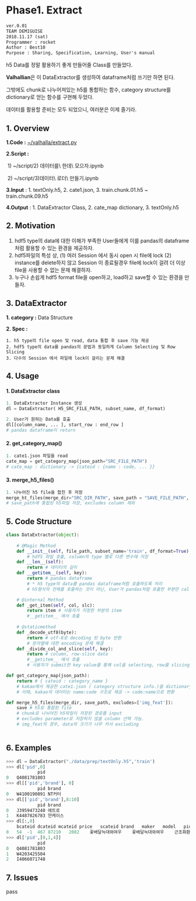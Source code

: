 # Phase1.  Extract

```markdown
ver.0.01
TEAM DEMIGUISE
2018.11.17 (sat)
Programmer : rocket
Author : Best10
Purpose : Sharing, Specification, Learning, User's manual
```

h5 Data를 정말 활용하기 좋게 만들어줄 Class를 만들었다. 

**Valhallian**은 이 DataExtractor를 생성하여 dataframe처럼 쓰기만 하면 된다.

그밖에도 chunk로 나누어져있는 h5를 통합하는 함수, category structure를 dictionary로 얻는 함수를 구현해 두었다.

데이터를 활용할 준비는 모두 되었으니, 여러분은 이제 즐기라.



## 1. Overview

**1.Code :** [~/valhalla/extract.py](#3-dataextractor)

**2.Script :**

​	1) ~/script/2) 데이터를\ 한데\ 모으자.ipynb  

​	2) ~/script/3)데이터\ 로더\ 만들기.ipynb  

**3.Input** : 1. textOnly.h5, 2. cate1.json, 3. train.chunk.01.h5 ~ train.chunk.09.h5

**4.Output** : 1. DataExtractor Class,  2. cate_map dictionary, 3. textOnly.h5



## 2. Motivation



1. hdf5 type의 data에 대한 이해가 부족한 User들에게 이를  pandas의 dataframe 처럼 활용할 수 있는 환경을 제공하자.
2. hdf5파일의 특성 상, (1)  여러 Session 에서 동시 open 시 file에 lock  (2) instance를 delete하지 않고 Session 이 종료될경우 file에 lock이 걸려 더 이상 file을 사용할 수 없는 문제 해결하자.  
3. 누구나 손쉽게 hdf5 format file을 open하고, load하고 save할 수 있는 환경을 만들자.



## 3. DataExtractor

**1. category :** Data Structure

**2. Spec :** 

 	1. h5 type의 file open 및 read, data 통합 후 save 기능 제공
 	2. hdf5 type의 data를 pandas의 문법과 동일하게 Column Selecting 및 Row Slicing
 	3. 다수의 Session 에서 파일에 lock이 걸리는 문제 해결



## 4. Usage

#### 1. DataExtractor class

```python
1. DataExtractor Instance 생성
dl = DataExtractor( H5_SRC_FILE_PATH, subset_name, df_format) 

2. User가 원하는 Data를 호출 
dl[[column_name, ... ], start_row : end_row ] 
# pandas dataframe이 return
```

#### 2. get_category_map()

```python
1. cate1.json 파일을 read
cate_map = get_category_map(json_path="SRC_FILE_PATH") 
# cate_map : dictionary -> {cateid : {name : code, ... }}
```

#### 3. merge_h5_files()

```python
1. 나누어진 h5 file을 합친 후 저장
merge_ht_files(merge_dir="SRC_DIR_PATH", save_path = "SAVE_FILE_PATH", excludes = [column_name, ... ])
# save_path에 통합된 h5파일 저장, excludes column 제외
```



## 5. Code Structure

```python
class DataExtractor(object):
    
    # @Magic Method
	def __init__(self, file_path, subset_name='train', df_format=True):
		# hdf5 파일 호출, column의 type 별로 다른 변수에 저장
	def __len__(self):
        return # 데이터의 길이
    def __getitem__(self, key):
        return # pandas dataframe
		# * h5 type의 data를 pandas dataframe처럼 호출하도록 처리
        # h5형식의 전체를 호출하는 것이 아닌, User가 pandas처럼 호출한 부분만 call

    # @internal Method
    def _get_item(self, col, slc):
        return item # 사용자가 지정한 부분의 item
    	#__getitem__ 에서 호출
    
    # @staticmethod
    def _decode_utf8(byte):
        return # utf-8로 decoding 된 byte 반환
    	# 문자열에 대한 encoding 문제 해결
    def _divide_col_and_slice(self, key):
        return # column, row-slice data
    	#__getitem__ 에서 호출
    	# 사용자가 submit한 key value를 통해 col을 selecting, row를 slicing

def get_category_map(json_path):
    return # { cateid : category_name }
	# kakao에서 제공한 cate1.json ( category structure info.)을 dictionary로
    # 이때, kakao의 데이터는 name:code 구조로 제공 -> code:name으로 변환

def merge_h5_files(merge_dir, save_path, excludes=['img_feat']):
    save # h5로 통합된 file
    # chunk로 나뉘어진 h5파일이 저장된 경로를 input
    # excludes parameter로 저장하지 않을 column 선택 가능.
    # img_feat의 경우, data의 크기가 너무 커서 excluding
    
```



## 6. Examples

```python
>>> dl = DataExtractor("./data/prep/textOnly.h5",'train')
>>> dl['pid',0]
            pid
0	Q4081781803
>>> dl[['pid','brand'], 0]
            pid	brand
0	W4100190891	NT커터
>>> dl[['pid','brand'],8:10]
            pid	brand
0	J3959473240	에트로
1	K4487826783	얀케이스
>>> dl[:,0]
    bcateid	dcateid	mcateid	price	scateid	brand	maker	model	pid	product	updttm
0	54	-1	467	87210	2082	꽃배달늑대와여우	꽃배달늑대와여우	근조화환	J4586931195	031-893-8020 평택안중백병원장례식장 화환추천BZ	20180421102112
>>> dl['pid',[0,1,4]]
            pid
0	Q4081781803
1	W4203425504
2	I4066071748
```



## 7. Issues

pass
